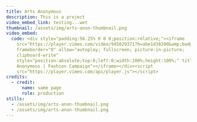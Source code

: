 ```yaml
---
title: Arts Anonymous
description: This is a project
video_embed_link: testing...wet
thumbnail: /assets/img/arts-anon-thumbnail.png
video_embed:
  code: <div style="padding:56.25% 0 0 0;position:relative;"><iframe
    src="https://player.vimeo.com/video/945829371?h=abe1d38200&amp;badge=0&amp;autopause=0&amp;player_id=0&amp;app_id=58479"
    frameborder="0" allow="autoplay; fullscreen; picture-in-picture;
    clipboard-write"
    style="position:absolute;top:0;left:0;width:100%;height:100%;" title="Arts
    Anonymous | Fashion Campaign"></iframe></div><script
    src="https://player.vimeo.com/api/player.js"></script>
credits:
  - credit:
      name: same page
      role: production
stills:
  - /assets/img/arts-anon-thumbnail.png
  - /assets/img/arts-anon-thumbnail.png
---
```

